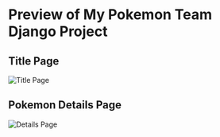 # Preview of My Pokemon Team Django Project

## Title Page
![Title Page](https://github.com/user-attachments/assets/c8657b17-1d4b-422e-9fb5-520a8d4f1c35)


## Pokemon Details Page
![Details Page](https://github.com/user-attachments/assets/01c63ab9-84bc-4583-ad85-e738d1738791)
